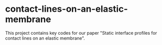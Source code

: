 # contact-lines-on-an-elastic-membrane
This  project contains key codes for our paper "Static interface profiles for contact lines on an elastic membrane".
